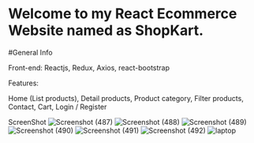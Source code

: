 
# Welcome to my React Ecommerce Website named as ShopKart.

#General Info

Front-end: Reactjs, Redux, Axios, react-bootstrap

Features:

Home (List products),
Detail products,
Product category,
Filter products,
Contact,
Cart,
Login / Register

ScreenShot
![Screenshot (487)](https://user-images.githubusercontent.com/88107652/208452305-bbaf6ead-beef-4bb5-8215-9f55e06d0bad.png)
![Screenshot (488)](https://user-images.githubusercontent.com/88107652/208452348-fb700eb8-a34b-47a2-806e-a6cf20be5e68.png)
![Screenshot (489)](https://user-images.githubusercontent.com/88107652/208452356-0692b7dc-b372-4735-a56f-de9ae2846e24.png)
![Screenshot (490)](https://user-images.githubusercontent.com/88107652/208452357-0d4346c9-020c-4d6f-bc74-7374bf9c7604.png)
![Screenshot (491)](https://user-images.githubusercontent.com/88107652/208452360-4fb1b1ec-2a61-49a3-8b72-b60e4a7d4227.png)
![Screenshot (492)](https://user-images.githubusercontent.com/88107652/208452364-c84c45d1-1322-4a50-9df5-e610cf70a8c4.png)
![laptop](https://user-images.githubusercontent.com/88107652/208453550-da91a81a-0320-4964-8c79-8efdb0566dd8.png)


